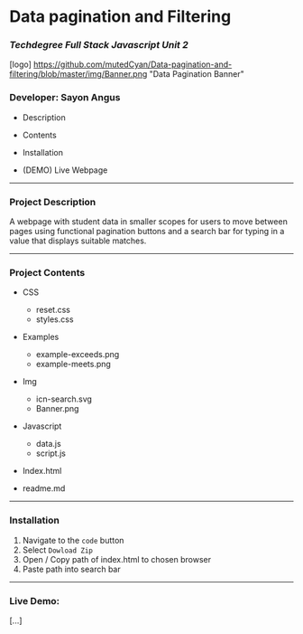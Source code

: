 # **Data pagination and Filtering**

### _Techdegree Full Stack Javascript Unit 2_
[logo] https://github.com/mutedCyan/Data-pagination-and-filtering/blob/master/img/Banner.png "Data Pagination Banner"
### Developer: Sayon Angus

*   Description

*   Contents

*   Installation

*   (DEMO) Live Webpage

---

### **Project Description**

<p>A webpage with student data
 in smaller scopes for users to move
between pages using functional pagination
buttons and a search bar for typing in a value
that displays suitable matches. </p>

---
### **Project Contents**

*   CSS

    *   reset.css
    *   styles.css

*   Examples

    *   example-exceeds.png
    *   example-meets.png
*   Img

    *  icn-search.svg 
    *  Banner.png
*   Javascript

    *   data.js
    *   script.js

*   Index.html

*   readme.md

---

### **Installation**

1.  Navigate to the `code` button
2.  Select `Dowload Zip`
3.  Open / Copy path of index.html to chosen browser
4.  Paste path into search bar

---
### Live Demo:
[...]
